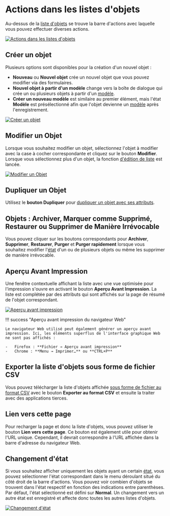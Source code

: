 # Actions dans les listes d'objets 

Au-dessus de la [liste d'objets](./index.md) se trouve la barre d'actions avec laquelle vous pouvez effectuer diverses actions.

[![Actions dans les listes d'objets](../../assets/images/en/basics/object-list/actions-in-object-lists/1-aiol.png)](../../assets/images/en/basics/object-list/actions-in-object-lists/1-aiol.png)

## Créer un objet 

Plusieurs options sont disponibles pour la création d'un nouvel objet :

-   **Nouveau** ou **Nouvel objet** crée un nouvel objet que vous pouvez modifier via des formulaires.
-   **Nouvel objet à partir d'un modèle** change vers la boîte de dialogue qui crée un ou plusieurs objets à partir d'un [modèle](../../efficient-documentation/templates.md).
-   **Créer un nouveau modèle** est similaire au premier élément, mais l'état **Modèle** est présélectionné afin que l'objet devienne un [modèle](../../efficient-documentation/templates.md) après l'enregistrement.

[![Créer un objet](../../assets/images/en/basics/object-list/actions-in-object-lists/2-aiol.png)](../../assets/images/en/basics/object-list/actions-in-object-lists/2-aiol.png)

## Modifier un Objet 

Lorsque vous souhaitez modifier un objet, sélectionnez l'objet à modifier avec la case à cocher correspondante et cliquez sur le bouton **Modifier**. Lorsque vous sélectionnez plus d'un objet, la fonction [d'édition de liste](../../efficient-documentation/list-editing.md) est lancée.

[![Modifier un Objet](../../assets/images/en/basics/object-list/actions-in-object-lists/3-aiol.png)](../../assets/images/en/basics/object-list/actions-in-object-lists/3-aiol.png)

## Dupliquer un Objet 

Utilisez le **bouton Dupliquer** pour [dupliquer un objet avec ses attributs](../../efficient-documentation/duplicate-objects.md).

## Objets : Archiver, Marquer comme Supprimé, Restaurer ou Supprimer de Manière Irrévocable 

Vous pouvez cliquer sur les boutons correspondants pour **Archiver**, **Supprimer**, **Restaurer**, **Purger** et **Purger rapidement** lorsque vous souhaitez modifier l'[état](../life-and-documentation-cycle.md) d'un ou de plusieurs objets ou même les supprimer de manière irrévocable.

## Aperçu Avant Impression 

Une fenêtre contextuelle affichant la liste avec une vue optimisée pour l'impression s'ouvre en activant le bouton **Aperçu Avant Impression**. La liste est complétée par des attributs qui sont affichés sur la page de résumé de l'objet correspondant.

[![Aperçu avant impression](../../assets/images/en/basics/object-list/actions-in-object-lists/4-aiol.png)](../../assets/images/en/basics/object-list/actions-in-object-lists/4-aiol.png)

!!! success "Aperçu avant impression du navigateur Web"

    Le navigateur Web utilisé peut également générer un aperçu avant impression. Ici, les éléments superflus de l'interface graphique Web ne sont pas affichés :

    -   Firefox : **Fichier → Aperçu avant impression**
    -   Chrome : **Menu → Imprimer…** ou **CTRL+P**

## Exporter la liste d'objets sous forme de fichier CSV

Vous pouvez télécharger la liste d'objets affichée [sous forme de fichier au format CSV](../../consolidate-data/csv-data-export.md) avec le bouton **Exporter au format CSV** et ensuite la traiter avec des applications tierces.

## Lien vers cette page

Pour recharger la page et donc la liste d'objets, vous pouvez utiliser le bouton **Lien vers cette page**. Ce bouton est également utile pour obtenir l'URL unique. Cependant, il devrait correspondre à l'URL affichée dans la barre d'adresse du navigateur Web.

## Changement d'état

Si vous souhaitez afficher uniquement les objets ayant un certain [état](../life-and-documentation-cycle.md), vous pouvez sélectionner l'état correspondant dans le menu déroulant situé du côté droit de la barre d'actions. Vous pouvez voir combien d'objets se trouvent dans l'état respectif en fonction des indications entre parenthèses. Par défaut, l'état sélectionné est défini sur **Normal**. Un changement vers un autre état est enregistré et affecte donc toutes les autres listes d'objets.

[![Changement d'état](../../assets/images/en/basics/object-list/actions-in-object-lists/5-aiol.png)](../../assets/images/en/basics/object-list/actions-in-object-lists/5-aiol.png)
